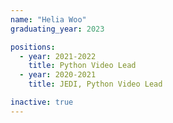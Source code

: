 ```yaml
---
name: "Helia Woo"
graduating_year: 2023

positions:
  - year: 2021-2022
    title: Python Video Lead
  - year: 2020-2021
    title: JEDI, Python Video Lead

inactive: true
---
```

